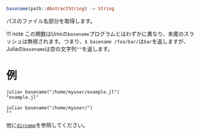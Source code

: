 ```julia
basename(path::AbstractString) -> String
```

パスのファイル名部分を取得します。

!!! note
    この関数はUnixの`basename`プログラムとはわずかに異なり、末尾のスラッシュは無視されます。つまり、`$ basename /foo/bar/`は`bar`を返しますが、Juliaの`basename`は空の文字列`""`を返します。


# 例

```jldoctest
julia> basename("/home/myuser/example.jl")
"example.jl"

julia> basename("/home/myuser/")
""
```

他に[`dirname`](@ref)を参照してください。
